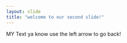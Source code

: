 ```yaml
---
layout: slide
title: "welcome to our second slide!"
---
```

MY Text ya know 
use the left arrow to go back!

